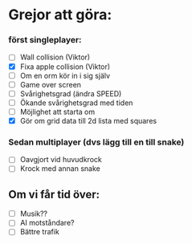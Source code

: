 # Grejor att göra:

### först singleplayer:
- [ ] Wall collision (Viktor)
- [x] Fixa apple collision (Viktor)
- [ ] Om en orm kör in i sig själv
- [ ] Game over screen
- [ ] Svårighetsgrad (ändra SPEED)
- [ ] Ökande svårighetsgrad med tiden
- [ ] Möjlighet att starta om
- [x] Gör om grid data till 2d lista med squares

### Sedan multiplayer (dvs lägg till en till snake)
- [ ] Oavgjort vid huvudkrock
- [ ] Krock med annan snake

## Om vi får tid över:
- [ ] Musik??
- [ ] AI motståndare?
- [ ] Bättre trafik
